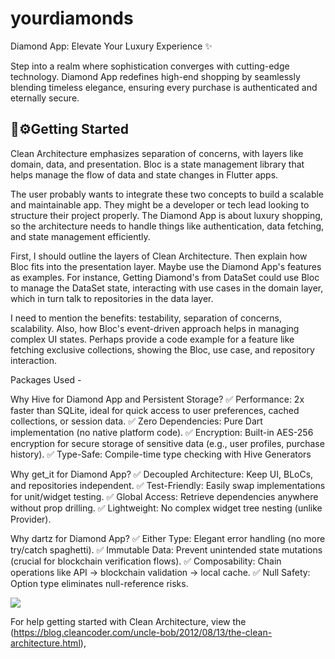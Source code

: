 # yourdiamonds

Diamond App: Elevate Your Luxury Experience ✨

Step into a realm where sophistication converges with cutting-edge technology. 
Diamond App redefines high-end shopping by seamlessly blending timeless elegance,
ensuring every purchase is authenticated and eternally secure.

## 💎⚙️Getting Started

Clean Architecture emphasizes separation of concerns, with layers like domain, data, and presentation.
Bloc is a state management library that helps manage the flow of data and state changes in Flutter apps.

The user probably wants to integrate these two concepts to build a scalable and maintainable app. 
They might be a developer or tech lead looking to structure their project properly. The Diamond App is about luxury shopping, 
so the architecture needs to handle things like authentication, data fetching, and state management efficiently.

First, I should outline the layers of Clean Architecture.
Then explain how Bloc fits into the presentation layer. 
Maybe use the Diamond App's features as examples. 
For instance, Getting Diamond's from DataSet could use Bloc to manage the DataSet state, interacting with use cases in the domain layer, 
which in turn talk to repositories in the data layer.

I need to mention the benefits: testability, separation of concerns, scalability.
Also, how Bloc's event-driven approach helps in managing complex UI states.
Perhaps provide a code example for a feature like fetching exclusive collections, showing the Bloc, use case, and repository interaction.

Packages Used -

Why Hive for Diamond App and Persistent Storage?
✅ Performance: 2x faster than SQLite, ideal for quick access to user preferences, cached collections, or session data.
✅ Zero Dependencies: Pure Dart implementation (no native platform code).
✅ Encryption: Built-in AES-256 encryption for secure storage of sensitive data (e.g., user profiles, purchase history).
✅ Type-Safe: Compile-time type checking with Hive Generators

Why get_it for Diamond App?
✅ Decoupled Architecture: Keep UI, BLoCs, and repositories independent.
✅ Test-Friendly: Easily swap implementations for unit/widget testing.
✅ Global Access: Retrieve dependencies anywhere without prop drilling.
✅ Lightweight: No complex widget tree nesting (unlike Provider).

Why dartz for Diamond App?
✅ Either Type: Elegant error handling (no more try/catch spaghetti).
✅ Immutable Data: Prevent unintended state mutations (crucial for blockchain verification flows).
✅ Composability: Chain operations like API → blockchain validation → local cache.
✅ Null Safety: Option type eliminates null-reference risks.

![](/Users/keshavkumar/Downloads/ezgif.com-video-to-gif-converter.gif)

For help getting started with Clean Architecture, view the
(https://blog.cleancoder.com/uncle-bob/2012/08/13/the-clean-architecture.html),
